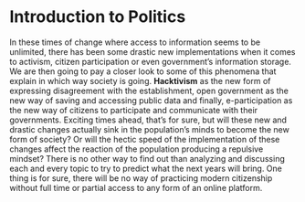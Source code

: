 # Introduction to Politics

In these times of change where access to information seems to be unlimited, there has been some drastic new implementations when it comes to activism, citizen participation or even government’s information storage. We are then going to pay a closer look to some of this phenomena that explain in which way society is going. **Hacktivism** as the new form of expressing disagreement with the establishment, open government as the new way of saving and accessing public data and finally, e-participation as the new way of citizens to participate and communicate with their governments. Exciting times ahead, that’s for sure, but will these new and drastic changes actually sink in the population’s minds to become the new form of society? Or will the hectic speed of the implementation of these changes affect the reaction of the population producing a repulsive mindset? There is no other way to find out than analyzing and discussing each and every topic to try to predict what the next years will bring. One thing is for sure, there will be no way of practicing modern citizenship without full time or partial access to any form of an online platform.